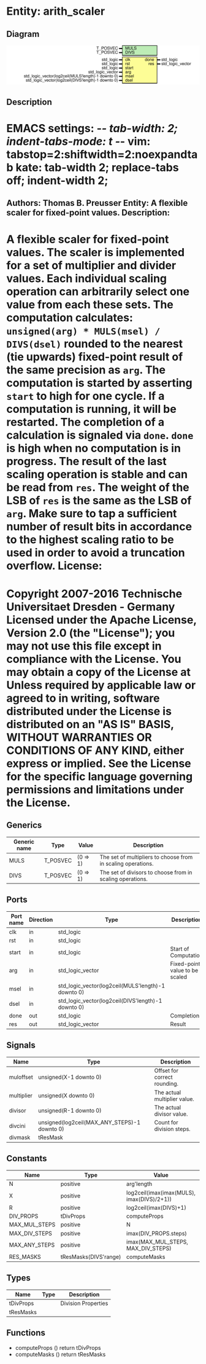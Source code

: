 # Entity: arith_scaler
## Diagram
![Diagram](arith_scaler.svg "Diagram")
## Description
EMACS settings: -*-	tab-width: 2; indent-tabs-mode: t -*-
vim: tabstop=2:shiftwidth=2:noexpandtab
kate: tab-width 2; replace-tabs off; indent-width 2;
=============================================================================
Authors:					Thomas B. Preusser
Entity:					A flexible scaler for fixed-point values.
Description:
-------------------------------------
A flexible scaler for fixed-point values. The scaler is implemented for a set
of multiplier and divider values. Each individual scaling operation can
arbitrarily select one value from each these sets.
The computation calculates: ``unsigned(arg) * MULS(msel) / DIVS(dsel)``
rounded to the nearest (tie upwards) fixed-point result of the same precision
as ``arg``.
The computation is started by asserting ``start`` to high for one cycle. If a
computation is running, it will be restarted. The completion of a calculation
is signaled via ``done``. ``done`` is high when no computation is in progress.
The result of the last scaling operation is stable and can be read from
``res``. The weight of the LSB of ``res`` is the same as the LSB of ``arg``.
Make sure to tap a sufficient number of result bits in accordance to the
highest scaling ratio to be used in order to avoid a truncation overflow.
License:
=============================================================================
Copyright 2007-2016 Technische Universitaet Dresden - Germany
Licensed under the Apache License, Version 2.0 (the "License");
you may not use this file except in compliance with the License.
You may obtain a copy of the License at
Unless required by applicable law or agreed to in writing, software
distributed under the License is distributed on an "AS IS" BASIS,
WITHOUT WARRANTIES OR CONDITIONS OF ANY KIND, either express or implied.
See the License for the specific language governing permissions and
limitations under the License.
=============================================================================
## Generics
| Generic name | Type     | Value    | Description                                                  |
| ------------ | -------- | -------- | ------------------------------------------------------------ |
| MULS         | T_POSVEC | (0 => 1) | The set of multipliers to choose from in scaling operations. |
| DIVS         | T_POSVEC | (0 => 1) | The set of divisors to choose from in scaling operations.    |
## Ports
| Port name | Direction | Type                                               | Description                    |
| --------- | --------- | -------------------------------------------------- | ------------------------------ |
| clk       | in        | std_logic                                          |                                |
| rst       | in        | std_logic                                          |                                |
| start     | in        | std_logic                                          | Start of Computation           |
| arg       | in        | std_logic_vector                                   | Fixed-point value to be scaled |
| msel      | in        | std_logic_vector(log2ceil(MULS'length)-1 downto 0) |                                |
| dsel      | in        | std_logic_vector(log2ceil(DIVS'length)-1 downto 0) |                                |
| done      | out       | std_logic                                          | Completion                     |
| res       | out       | std_logic_vector                                   | Result                         |
## Signals
| Name       | Type                                         | Description                  |
| ---------- | -------------------------------------------- | ---------------------------- |
| muloffset  | unsigned(X-1 downto 0)                       | Offset for correct rounding. |
| multiplier | unsigned(X	 downto 0)                        | The actual multiplier value. |
| divisor    | unsigned(R-1 downto 0)                       | The actual divisor value.    |
| divcini    | unsigned(log2ceil(MAX_ANY_STEPS)-1 downto 0) | Count for division steps.    |
| divmask    | tResMask                                     |                              |
## Constants
| Name          | Type                  | Value                                       | Description |
| ------------- | --------------------- | ------------------------------------------- | ----------- |
| N             | positive              |  arg'length                                 |             |
| X             | positive              |  log2ceil(imax(imax(MULS), imax(DIVS)/2+1)) |             |
| R             | positive              |  log2ceil(imax(DIVS)+1)                     |             |
| DIV_PROPS     | tDivProps             |  computeProps                               |             |
| MAX_MUL_STEPS | positive              |  N                                          |             |
| MAX_DIV_STEPS | positive              |  imax(DIV_PROPS.steps)                      |             |
| MAX_ANY_STEPS | positive              |  imax(MAX_MUL_STEPS, MAX_DIV_STEPS)         |             |
| RES_MASKS     | tResMasks(DIVS'range) |  computeMasks                               |             |
## Types
| Name      | Type | Description         |
| --------- | ---- | ------------------- |
| tDivProps |      | Division Properties |
| tResMasks |      |                     |
## Functions
- computeProps <font id="function_arguments">()</font> <font id="function_return">return tDivProps</font>
- computeMasks <font id="function_arguments">()</font> <font id="function_return">return tResMasks</font>
